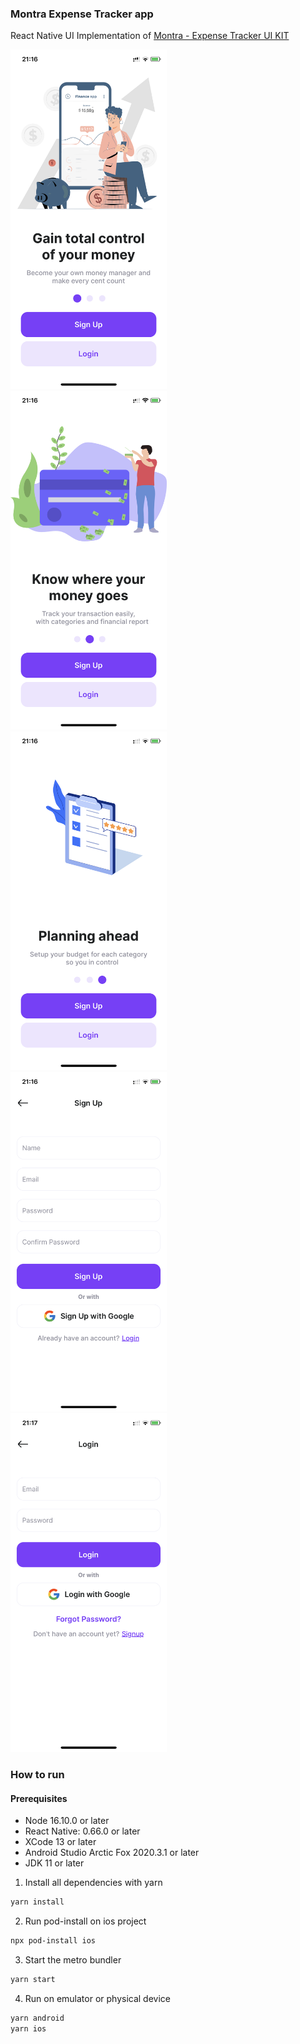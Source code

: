 ### Montra Expense Tracker app

React Native UI Implementation of [Montra - Expense Tracker UI KIT](https://www.figma.com/community/file/998557875473123405)

<img width="250px" src="./screenshots/screenshot_1.png" style="margin-right: 20px;" /> <img width="250px" src="./screenshots/screenshot_2.png" style="margin-right: 20px;" />  <img width="250px" src="./screenshots/screenshot_3.png" style="margin-right: 20px;" /> <img width="250px" src="./screenshots/screenshot_4.png" style="margin-right: 20px;" /> <img width="250px" src="./screenshots/screenshot_5.png" style="margin-right: 20px;" /> 

### How to run

#### Prerequisites
- Node 16.10.0 or later
- React Native: 0.66.0 or later
- XCode 13 or later
- Android Studio Arctic Fox 2020.3.1 or later
- JDK 11 or later

1. Install all dependencies with yarn
```bash
yarn install
``` 
2. Run pod-install on ios project
```bash
npx pod-install ios
```
3. Start the metro bundler
```bash
yarn start
```
4. Run on emulator or physical device
```bash
yarn android
yarn ios
```

